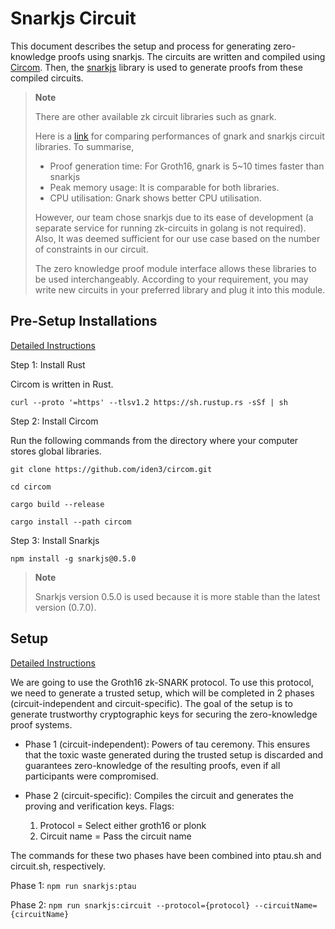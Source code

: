 # Snarkjs Circuit

This document describes the setup and process for generating zero-knowledge proofs using snarkjs. The circuits are written and compiled using [Circom](https://docs.circom.io/getting-started/installation/). Then, the [snarkjs](https://github.com/iden3/snarkjs) library is used to generate proofs from these compiled circuits.

> **Note**
>
> There are other available zk circuit libraries such as gnark.
>
> Here is a [link](https://blog.celer.network/2023/03/01/the-pantheon-of-zero-knowledge-proof-development-frameworks/) for comparing performances of gnark and snarkjs circuit libraries. To summarise,
>
> - Proof generation time: For Groth16, gnark is 5~10 times faster than snarkjs
> - Peak memory usage: It is comparable for both libraries.
> - CPU utilisation: Gnark shows better CPU utilisation.
>
> However, our team chose snarkjs due to its ease of development (a separate service for running zk-circuits in golang is not required). Also, It was deemed sufficient for our use case based on the number of constraints in our circuit.
>
> The zero knowledge proof module interface allows these libraries to be used interchangeably. According to your requirement, you may write new circuits in your preferred library and plug it into this module.

## Pre-Setup Installations

[Detailed Instructions](https://docs.circom.io/getting-started/installation/#installing-dependencies)

Step 1: Install Rust

Circom is written in Rust.

`curl --proto '=https' --tlsv1.2 https://sh.rustup.rs -sSf | sh`

Step 2: Install Circom

Run the following commands from the directory where your computer stores global libraries.

`git clone https://github.com/iden3/circom.git`

`cd circom`

`cargo build --release`

`cargo install --path circom`

Step 3: Install Snarkjs

`npm install -g snarkjs@0.5.0`

> **Note**
>
> Snarkjs version 0.5.0 is used because it is more stable than the latest version (0.7.0).

## Setup

[Detailed Instructions](https://github.com/iden3/snarkjs)

We are going to use the Groth16 zk-SNARK protocol. To use this protocol, we need to generate a trusted setup, which will be completed in 2 phases (circuit-independent and circuit-specific). The goal of the setup is to generate trustworthy cryptographic keys for securing the zero-knowledge proof systems.

- Phase 1 (circuit-independent): Powers of tau ceremony. This ensures that the toxic waste generated during the trusted setup is discarded and guarantees zero-knowledge of the resulting proofs, even if all participants were compromised.

- Phase 2 (circuit-specific): Compiles the circuit and generates the proving and verification keys.
  Flags:
  1.  Protocol = Select either groth16 or plonk
  2.  Circuit name = Pass the circuit name

The commands for these two phases have been combined into ptau.sh and circuit.sh, respectively.

Phase 1: `npm run snarkjs:ptau`

Phase 2: `npm run snarkjs:circuit --protocol={protocol} --circuitName={circuitName}`
